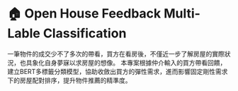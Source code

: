 # 🏠 Open House Feedback Multi-Lable Classification
一筆物件的成交少不了多次的帶看，買方在看房後，不僅近一步了解房屋的實際狀況，也具象化自身夢寐以求房屋的想像。
本專案根據仲介輸入的買方帶看回饋，建立BERT多標籤分類模型，協助收斂出買方的彈性需求，進而影響固定剛性需求下的房屋配對排序，提升物件推薦的精準度。
